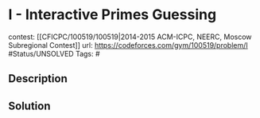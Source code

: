 # I - Interactive Primes Guessing

contest: [[CFICPC/100519/100519|2014-2015 ACM-ICPC, NEERC, Moscow Subregional Contest]]
url: https://codeforces.com/gym/100519/problem/I
#Status/UNSOLVED
Tags: #

## Description

## Solution

